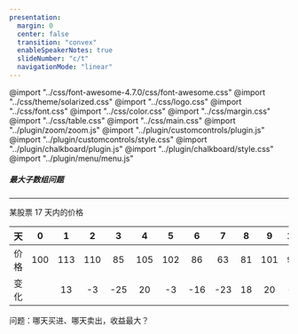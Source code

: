 ```yaml
---
presentation:
  margin: 0
  center: false
  transition: "convex"
  enableSpeakerNotes: true
  slideNumber: "c/t"
  navigationMode: "linear"
---
```


@import "../css/font-awesome-4.7.0/css/font-awesome.css"
@import "../css/theme/solarized.css"
@import "../css/logo.css"
@import "../css/font.css"
@import "../css/color.css"
@import "../css/margin.css"
@import "../css/table.css"
@import "../css/main.css"
@import "../plugin/zoom/zoom.js"
@import "../plugin/customcontrols/plugin.js"
@import "../plugin/customcontrols/style.css"
@import "../plugin/chalkboard/plugin.js"
@import "../plugin/chalkboard/style.css"
@import "../plugin/menu/menu.js"

<!-- slide data-notes="" -->

##### 最大子数组问题

---

某股票 17 天内的价格

<div class="threelines tighttable top-2">

|  天  |   0    |  1  |  2  |  3  |  4  |  5  |  6  |  7  |  8  |  9  | 10  | 11  | 12  | 13  | 14  | 15  | 16  |
| :--: | :----: | :-: | :-: | :-: | :-: | :-: | :-: | :-: | :-: | :-: | :-: | :-: | :-: | :-: | :-: | :-: | :-: |
| 价格 |  100   | 113 | 110 | 85  | 105 | 102 | 86  | 63  | 81  | 101 | 94  | 106 | 101 | 79  | 94  | 90  | 97  |
| 变化 | &zwnj; | 13  | -3  | -25 | 20  | -3  | -16 | -23 | 18  | 20  | -7  | 12  | -5  | -22 | 15  | -4  |  7  |

</div>

问题：哪天买进、哪天卖出，收益最大？
